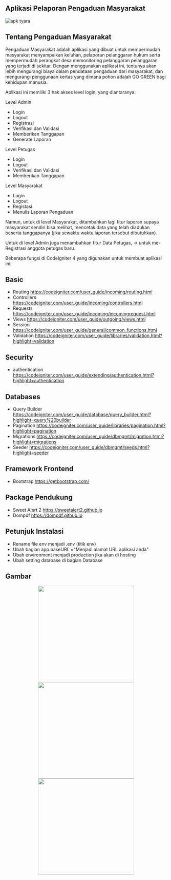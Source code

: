 
## Aplikasi Pelaporan Pengaduan Masyarakat
![apk tyara](https://user-images.githubusercontent.com/109785896/226148107-aa0a2203-aec5-4acf-b228-62442b86d6b2.jpeg)
## Tentang Pengaduan Masyarakat

Pengaduan Masyarakat adalah aplikasi yang dibuat untuk mempermudah masyarakat menyampaikan keluhan, 
pelaporan pelanggaran hukum serta mempermudah perangkat desa memonitoring pelanggaran pelanggaran yang terjadi di sekitar.
Dengan menggunakan aplikasi ini, tentunya akan lebih mengurangi biaya dalam pendataan pengaduan dari masyarakat, dan mengurangi
penggunaan kertas yang dimana pohon adalah GO GREEN bagi kehidupan manusia.

Aplikasi ini memiliki 3 hak akses level login, yang diantaranya:

Level Admin
- Login
- Logout
- Registrasi
- Verifikasi dan Validasi
- Memberikan Tanggapan
- Generate Laporan

Level Petugas
- Login
- Logout
- Verifikasi dan Validasi
- Memberikan Tanggapan

Level Masyarakat
- Login
- Logout
- Registasi
- Menulis Laporan Pengaduan

Namun, untuk di level Masyarakat, ditambahkan lagi fitur laporan supaya masyarakat sendiri bisa melihat, mencetak data yang telah diadukan beserta tanggapanya (jika sewaktu waktu laporan tersebut dibutuhkan).

Untuk di level Admin juga menambahkan fitur Data Petugas, -> untuk me-Registrasi anggota petugas baru.

Beberapa fungsi di CodeIgniter 4 yang digunakan untuk membuat aplikasi ini:

## Basic

- Routing
https://codeigniter.com/user_guide/incoming/routing.html
- Controllers
https://codeigniter.com/user_guide/incoming/controllers.html
- Requests
 https://codeigniter.com/user_guide/incoming/incomingrequest.html
- Views
https://codeigniter.com/user_guide/outgoing/views.html
- Session
https://codeigniter.com/user_guide/general/common_functions.html
- Validation
https://codeigniter.com/user_guide/libraries/validation.html?highlight=validation

## Security

- authentication
https://codeigniter.com/user_guide/extending/authentication.html?highlight=authentication

## Databases

- Query Builder
https://codeigniter.com/user_guide/database/query_builder.html?highlight=query%20builder
- Pagination
https://codeigniter.com/user_guide/libraries/pagination.html?highlight=pagination
- Migrations
https://codeigniter.com/user_guide/dbmgmt/migration.html?highlight=migrations
- Seeder
https://codeigniter.com/user_guide/dbmgmt/seeds.html?highlight=seeder

## Framework Frontend

- Bootstrap
https://getbootstrap.com/

## Package Pendukung

- Sweet Alert 2
https://sweetalert2.github.io
- Dompdf
https://dompdf.github.io

## Petunjuk Instalasi

- Rename file env menjadi .env (titik env)
- Ubah bagian app.baseURL ="Menjadi alamat URL aplikasi anda"
- Ubah environment menjadi production jika akan di hosting
- Ubah setting database di bagian Database

## Gambar
<p align="center">
 <span><img src="https://user-images.githubusercontent.com/109785896/226150393-4cfc0534-2f9d-4346-aa44-aaffd56ad451.jpeg" width="300"></span>
 <span><img src="https://user-images.githubusercontent.com/109785896/226150403-db91ff30-8937-4f31-8b03-7c426a31f6d7.jpeg" width="300"></span>
 <span><img src="https://user-images.githubusercontent.com/109785896/226150413-abbe04fa-f1cc-48bf-9adb-84d01fcf8dd4.jpeg" width="300"</span>
</p>




